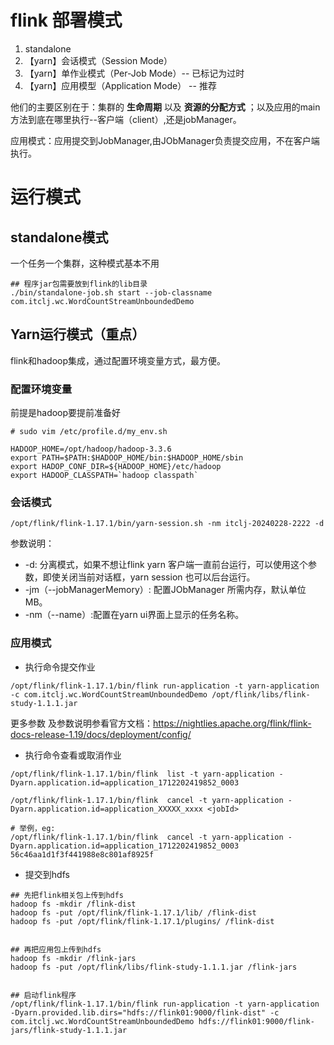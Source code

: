 # flink 部署模式

1. standalone
2. 【yarn】会话模式（Session Mode）
3. 【yarn】单作业模式（Per-Job Mode）-- 已标记为过时
4. 【yarn】应用模型（Application Mode） -- 推荐

他们的主要区别在于：集群的 **生命周期** 以及 **资源的分配方式** ；以及应用的main方法到底在哪里执行--客户端（client）,还是jobManager。

应用模式：应用提交到JobManager,由JObManager负责提交应用，不在客户端执行。

# 运行模式
## standalone模式

一个任务一个集群，这种模式基本不用
````shell
## 程序jar包需要放到flink的lib目录
./bin/standalone-job.sh start --job-classname com.itclj.wc.WordCountStreamUnboundedDemo
````
## Yarn运行模式（重点）
flink和hadoop集成，通过配置环境变量方式，最方便。

### 配置环境变量
前提是hadoop要提前准备好
````shell
# sudo vim /etc/profile.d/my_env.sh

HADOOP_HOME=/opt/hadoop/hadoop-3.3.6
export PATH=$PATH:$HADOOP_HOME/bin:$HADOOP_HOME/sbin
export HADOP_CONF_DIR=${HADOOP_HOME}/etc/hadoop
export HADOOP_CLASSPATH=`hadoop classpath`
````

###  会话模式

```shell
/opt/flink/flink-1.17.1/bin/yarn-session.sh -nm itclj-20240228-2222 -d 
```
参数说明：
- -d: 分离模式，如果不想让flink yarn 客户端一直前台运行，可以使用这个参数，即使关闭当前对话框，yarn session 也可以后台运行。
- -jm（--jobManagerMemory）: 配置JObManager 所需内存，默认单位 MB。
- -nm（--name）:配置在yarn ui界面上显示的任务名称。

###  应用模式

- 执行命令提交作业
```shell
/opt/flink/flink-1.17.1/bin/flink run-application -t yarn-application -c com.itclj.wc.WordCountStreamUnboundedDemo /opt/flink/libs/flink-study-1.1.1.jar

```

更多参数 及参数说明参看官方文档：https://nightlies.apache.org/flink/flink-docs-release-1.19/docs/deployment/config/

- 执行命令查看或取消作业
```shell
/opt/flink/flink-1.17.1/bin/flink  list -t yarn-application -Dyarn.application.id=application_1712202419852_0003	

/opt/flink/flink-1.17.1/bin/flink  cancel -t yarn-application -Dyarn.application.id=application_XXXXX_xxxx <jobId>

# 举例，eg:
/opt/flink/flink-1.17.1/bin/flink  cancel -t yarn-application -Dyarn.application.id=application_1712202419852_0003 56c46aa1d1f3f441988e8c801af8925f

```

- 提交到hdfs
```shell
## 先把flink相关包上传到hdfs
hadoop fs -mkdir /flink-dist
hadoop fs -put /opt/flink/flink-1.17.1/lib/ /flink-dist
hadoop fs -put /opt/flink/flink-1.17.1/plugins/ /flink-dist


## 再把应用包上传到hdfs
hadoop fs -mkdir /flink-jars
hadoop fs -put /opt/flink/libs/flink-study-1.1.1.jar /flink-jars


## 启动flink程序
/opt/flink/flink-1.17.1/bin/flink run-application -t yarn-application -Dyarn.provided.lib.dirs="hdfs://flink01:9000/flink-dist" -c com.itclj.wc.WordCountStreamUnboundedDemo hdfs://flink01:9000/flink-jars/flink-study-1.1.1.jar
```